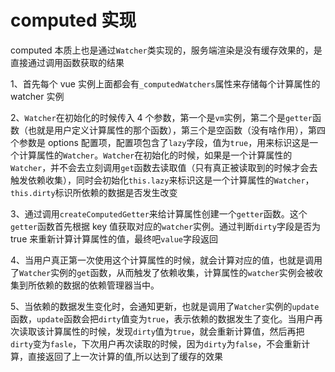 # computed 实现

computed 本质上也是通过`Watcher`类实现的，服务端渲染是没有缓存效果的，是直接通过调用函数获取的结果

1、首先每个 vue 实例上面都会有`_computedWatchers`属性来存储每个计算属性的 watcher 实例

2、`Watcher`在初始化的时候传入 4 个参数，第一个是`vm`实例，第二个是`getter`函数（也就是用户定义计算属性的那个函数），第三个是空函数（没有啥作用），第四个参数是 options 配置项，配置项包含了`lazy`字段，值为`true`，用来标识这是一个计算属性的`Watcher`。`Watcher`在初始化的时候，如果是一个计算属性的`Watcher`，并不会去立刻调用`get`函数去读取值（只有真正被读取到的时候才会去触发依赖收集），同时会初始化`this.lazy`来标识这是一个计算属性的`Watcher`，`this.dirty`标识所依赖的数据是否发生改变

3、通过调用`createComputedGetter`来给计算属性创建一个`getter`函数。这个`getter`函数首先根据 key 值获取对应的`watcher`实例。通过判断`dirty`字段是否为 true 来重新计算计算属性的值，最终吧`value`字段返回

4、当用户真正第一次使用这个计算属性的时候，就会计算对应的值，也就是调用了`Watcher`实例的`get`函数，从而触发了依赖收集，计算属性的`watcher`实例会被收集到所依赖的数据的依赖管理器当中。

5、当依赖的数据发生变化时，会通知更新，也就是调用了`Watcher`实例的`update`函数，`update`函数会把`dirty`值变为`true`，表示依赖的数据发生了变化。当用户再次读取该计算属性的时候，发现`dirty`值为`true`，就会重新计算值，然后再把`dirty`变为`fasle`，下次用户再次读取的时候，因为`dirty`为`false`，不会重新计算，直接返回了上一次计算的值,所以达到了缓存的效果
